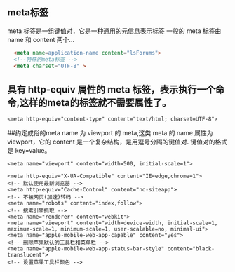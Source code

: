 ## meta标签
meta 标签是一组键值对，它是一种通用的元信息表示标签
一般的 meta 标签由 name 和 content 两个...

```html
  <meta name=application-name content="lsForums">
  <!--特殊的meta标签 -->
  <meta charset="UTF-8" >

```
## 具有 http-equiv 属性的 meta 标签，表示执行一个命令,这样的meta的标签就不需要属性了。
```
<meta http-equiv="content-type" content="text/html; charset=UTF-8">

```
##约定成俗的meta
name 为 viewport 的 meta,这类 meta 的 name 属性为 viewport，它的 content 是一个复杂结构，是用逗号分隔的键值对.
键值对的格式是 key=value。
```
<meta name="viewport" content="width=500, initial-scale=1">
```

```
<meta http-equiv="X-UA-Compatible" content="IE=edge,chrome=1">
<!-- 默认使用最新浏览器 -->
<meta http-equiv="Cache-Control" content="no-siteapp">
<!-- 不被网页(加速)转码 -->
<meta name="robots" content="index,follow">
<!-- 搜索引擎抓取 -->
<meta name="renderer" content="webkit">
<meta name="viewport" content="width=device-width, initial-scale=1, maximum-scale=1, minimum-scale=1, user-scalable=no, minimal-ui">
<meta name="apple-mobile-web-app-capable" content="yes">
<!-- 删除苹果默认的工具栏和菜单栏 -->
<meta name="apple-mobile-web-app-status-bar-style" content="black-translucent">
<!-- 设置苹果工具栏颜色 -->
```